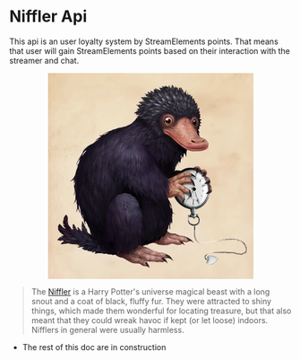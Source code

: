 
# Niffler Api

This api is an user loyalty system by StreamElements points. That means that user will gain StreamElements points based on their interaction with the streamer and chat.

<img src="docs/images/niffler.png" alt="project-icon" width="367" style="margin: 0 auto; display: block"/>

> The [Niffler](https://harrypotter.fandom.com/wiki/Niffler) is a Harry Potter's universe magical beast with a long snout and a coat of black, fluffy fur. They were attracted to shiny things, which made them wonderful for locating treasure, but that also meant that they could wreak havoc if kept (or let loose) indoors. Nifflers in general were usually harmless.


* The rest of this doc are in construction

